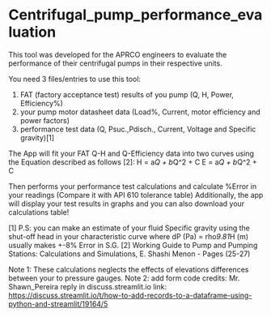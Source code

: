 # Centrifugal_pump_performance_evaluation
This tool was developed for the APRCO engineers to evaluate the performance of their centrifugal pumps in their respective units.

You need 3 files/entries to use this tool:
1. FAT (factory acceptance test) results of you pump (Q, H, Power, Efficiency%)
2. your pump motor datasheet data (Load%, Current, motor efficiency and power factors)
3. performance test data (Q, Psuc.,Pdisch., Current, Voltage and Specific gravity)[1] 

The App will fit your FAT Q-H and Q-Efficiency data into two curves using the Equation described as follows [2]:
H = a*Q + b*Q^2 + C
E = a*Q + b*Q^2 + C

Then performs your performance test calculations and calculate %Error in your readings (Compare it with API 610 tolerance table) 
Additionally, the app will display your test results in graphs and you can also download your calculations table!

[1] P.S: you can make an estimate of your fluid Specific gravity using the shut-off head in your characteristic curve where dP (Pa) = rho*9.81*H (m)
usually makes +-8% Error in S.G.
[2] Working Guide to Pump and Pumping Stations: Calculations and Simulations, E. Shashi Menon - Pages (25-27)

Note 1: These calculations neglects the effects of elevations differences between your to pressure gauges.
Note 2: add form code credits: Mr. Shawn_Pereira reply in discuss.streamlit.io
link: https://discuss.streamlit.io/t/how-to-add-records-to-a-dataframe-using-python-and-streamlit/19164/5
